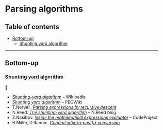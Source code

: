 # Parsing algorithms <!-- omit in toc -->

## Table of contents <!-- omit in toc -->

- [Bottom-up](#bottom-up)
	- [Shunting yard algorithm](#shunting-yard-algorithm)

---

## Bottom-up

### Shunting yard algorithm

:link:

- [*Shunting-yard algorithm*](https://en.wikipedia.org/wiki/Shunting-yard_algorithm) – Wikipedia
- [*Shunting yard algorithm*](https://web.archive.org/web/20180807214703/http://wcipeg.com/wiki/Shunting_yard_algorithm) – PEGWiki
- T.Norvell. [*Parsing expressions by recursive descent*](https://www.engr.mun.ca/~theo/Misc/exp_parsing.htm#shunting_yard)
- N.Reed. [*The shunting-yard algorithm*](http://www.reedbeta.com/blog/the-shunting-yard-algorithm/) – N.Reed blog
- Z.Nasibov. [*Inside the mathematical expressions evaluator*](https://www.codeproject.com/Articles/21137/Inside-the-Mathematical-Expressions-Evaluator) – CodeProject
- B.Miller, D.Ranum. [*General infix-to-postfix conversion*](https://interactivepython.org/runestone/static/pythonds/BasicDS/InfixPrefixandPostfixExpressions.html#general-infix-to-postfix-conversion)

